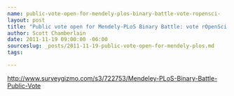 ```yaml
--- 
name: public-vote-open-for-mendely-plos-binary-battle-vote-ropensci-
layout: post
title: "Public vote open for Mendely-PLoS Binary Battle: vote rOpenSci!"
author: Scott Chamberlain
date: 2011-11-19 09:00:00 -06:00
sourceslug: _posts/2011-11-19-public-vote-open-for-mendely-plos.md
tags: 

---
```

<a href="http://www.surveygizmo.com/s3/722753/Mendeley-PLoS-Binary-Battle-Public-Vote">http://www.surveygizmo.com/s3/722753/Mendeley-PLoS-Binary-Battle-Public-Vote</a>
